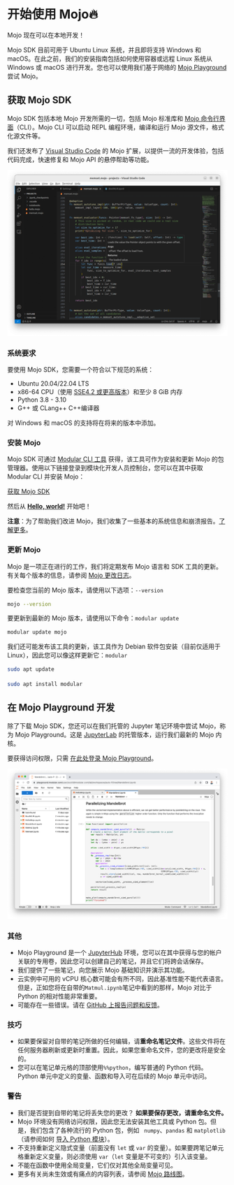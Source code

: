 # 开始使用 Mojo🔥

Mojo 现在可以在本地开发！

Mojo SDK 目前可用于 Ubuntu Linux 系统，并且即将支持 Windows 和 macOS。在此之前，我们的安装指南包括如何使用容器或远程 Linux 系统从 Windows 或 macOS 进行开发。您也可以使用我们基于网络的 [Mojo Playground](https://docs.modular.com/mojo/manual/get-started/#develop-in-the-mojo-playground) 尝试 Mojo。

## 获取 Mojo SDK[](#get-the-mojo-sdk)

Mojo SDK 包括本地 Mojo 开发所需的一切，包括 Mojo 标准库和 [Mojo 命令行界面](https://docs.modular.com/mojo/cli/)（CLI）。Mojo CLI 可以启动 REPL 编程环境，编译和运行 Mojo 源文件，格式化源文件等。

我们还发布了 [Visual Studio Code](https://marketplace.visualstudio.com/items?itemName=modular-mojotools.vscode-mojo) 的 Mojo 扩展，以提供一流的开发体验，包括代码完成，快速修复和 Mojo API 的悬停帮助等功能。

![mojo-vscode](../static/images/mojo/mojo-vscode.png)

### 系统要求[](#system-requirements)

要使用 Mojo SDK，您需要一个符合以下规范的系统：

- Ubuntu 20.04/22.04 LTS
- x86-64 CPU（使用 [SSE4.2 或更高版本](https://www.intel.com/content/www/us/en/support/articles/000057621/processors.html)）和至少 8 GiB 内存
- Python 3.8 - 3.10
- G++ 或 CLang++ C++编译器

对 Windows 和 macOS 的支持将在将来的版本中添加。

### 安装 Mojo[](#install-mojo)

Mojo SDK 可通过 [Modular CLI 工具](https://docs.modular.com/cli/) 获得，该工具可作为安装和更新 Mojo 的包管理器。使用以下链接登录到模块化开发人员控制台，您可以在其中获取 Modular CLI 并安装 Mojo：

[获取 Mojo SDK](https://developer.modular.com/download)

然后从 **[Hello, world!](https://docs.modular.com/mojo/manual/get-started/hello-world.html)** 开始吧！

**注意**：为了帮助我们改进 Mojo，我们收集了一些基本的系统信息和崩溃报告。[了解更多](https://docs.modular.com/mojo/faq.html#does-the-mojo-sdk-collect-telemetry)。

### 更新 Mojo[](#update-mojo)

Mojo 是一项正在进行的工作，我们将定期发布 Mojo 语言和 SDK 工具的更新。有关每个版本的信息，请参阅 [Mojo 更改日志](https://docs.modular.com/mojo/changelog.html)。

要检查您当前的 Mojo 版本，请使用以下选项：`--version`

```bash
mojo --version
```

要更新到最新的 Mojo 版本，请使用以下命令：`modular update`

```bash
modular update mojo
```

我们还可能发布该工具的更新，该工具作为 Debian 软件包安装（目前仅适用于 Linux），因此您可以像这样更新它：`modular`

```bash
sudo apt update

sudo apt install modular
```

## 在 Mojo Playground 开发[](#develop-in-the-mojo-playground)

除了下载 Mojo SDK，您还可以在我们托管的 Jupyter 笔记环境中尝试 Mojo，称为 Mojo Playground。这是 [JupyterLab](https://jupyterlab.readthedocs.io/en/latest/) 的托管版本，运行我们最新的 Mojo 内核。

要获得访问权限，只需 [在此处登录 Mojo Playground](https://playground.modular.com/)。

![mojo-playground](../static/images/mojo/mojo-playground.png)

### 其他[](#what-to-expect)

- Mojo Playground 是一个 [JupyterHub](https://jupyter.org/hub) 环境，您可以在其中获得与您的帐户关联的专用卷，因此您可以创建自己的笔记，并且它们将跨会话保存。
- 我们提供了一些笔记，向您展示 Mojo 基础知识并演示其功能。
- 云实例中可用的 vCPU 核心数可能会有所不同，因此基准性能不能代表语言。但是，正如您将在自带的`Matmul.ipynb`笔记中看到的那样，Mojo 对比于 Python 的相对性能非常重要。
- 可能存在一些错误。请在 [GitHub 上报告问题和反馈](https://github.com/modularml/mojo/issues/new/choose)。

### 技巧[](#tips)

- 如果要保留对自带的笔记所做的任何编辑，请**重命名笔记文件**。这些文件将在任何服务器刷新或更新时重置。因此，如果您重命名文件，您的更改将是安全的。
- 您可以在笔记单元格的顶部使用`%%python`，编写普通的 Python 代码。Python 单元中定义的变量、函数和导入可在后续的 Mojo 单元中访问。

### 警告[](#caveats)

- 我们是否提到自带的笔记将丢失您的更改？
  **如果要保存更改，请重命名文件。**
- Mojo 环境没有网络访问权限，因此您无法安装其他工具或 Python 包。但是，我们包含了各种流行的 Python 包，例如 ` numpy`、`pandas` 和 `matplotlib `（请参阅如何 [导入 Python 模块](https://docs.modular.com/mojo/programming-manual.html#python-integration)）。
- 不支持重新定义隐式变量（前面没有 `let` 或 `var` 的变量）。如果要跨笔记单元格重新定义变量，则必须使用 `var`（`let` 变量是不可变的）引入该变量。
- 不能在函数中使用全局变量，它们仅对其他全局变量可见。
- 更多有关尚未生效或有痛点的内容列表，请参阅 [Mojo 路线图](https://docs.modular.com/mojo/roadmap.html)。
